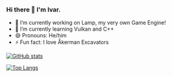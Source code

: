 ### Hi there 👋 I'm Ivar.

- 🔭 I’m currently working on Lamp, my very own Game Engine!
- 🌱 I’m currently learning Vulkan and C++
- 😄 Pronouns: He/him
- ⚡ Fun fact: I love Åkerman Excavators

[![GitHub stats](https://github-readme-stats.vercel.app/api?username=chunktreasure1&show_icons=true&theme=github_dark)](https://github.com/anuraghazra/github-readme-stats)

[![Top Langs](https://github-readme-stats.vercel.app/api/top-langs/?username=chunktreasure1&layout=compact&theme=github_dark)](https://github.com/anuraghazra/github-readme-stats)
